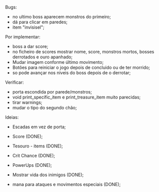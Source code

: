 Bugs:
- no ultimo boss aparecem monstros do primeiro;
- dá para clicar em paredes;
- item "invisisel";


Por implementar:
- boss a dar score;
- no ficheiro de scores mostrar nome, score, monstros mortos, bosses derrotados e ouro apanhado;
- Mudar imagem conforme último movimento;
- Botões para reiniciar o jogo depois de concluido ou de ter morrido;
- so pode avançar nos niveis do boss depois de o derrotar;


Verificar:
- porta escondida por parede/monstros;
- void print_specific_item e print_treasure_item muito parecidas;
- tirar warnings;
- mudar o tipo do segundo chão;


Ideias:

- Escadas em vez de porta;

- Score (DONE);
- Tesouro - items (DONE);
- Crit Chance (DONE);
- PowerUps (DONE);
- Mostrar vida dos inimigos (DONE);
- mana para ataques e movimentos especiais (DONE);


